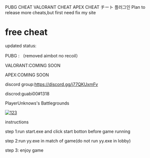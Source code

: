 PUBG CHEAT VALORANT CHEAT APEX CHEAT チート 플러그인
Plan to release more cheats,but first need fix my site
# free cheat
updated status:

PUBG : （removed aimbot no recoil）

VALORANT:COMING SOON

APEX:COMING SOON

discord group:https://discord.gg/j77QKUxmFv

discrod:guabi00#1318

PlayerUnknows's Battlegrounds

<a href="https://ibb.co/W245QK6"><img src="https://i.ibb.co/XCrL9Jb/123.png" alt="123" border="0"></a>

instructions

step 1:run start.exe and click start botton before game running

step 2:run yy.exe in match of game(do not run yy.exe in lobby)

step 3: enjoy game
